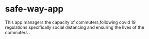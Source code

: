 # safe-way-app
This app managers the capacity of commuters,following covid 19 regulations specifically social distancing and ensuring the lives of the commuters .
